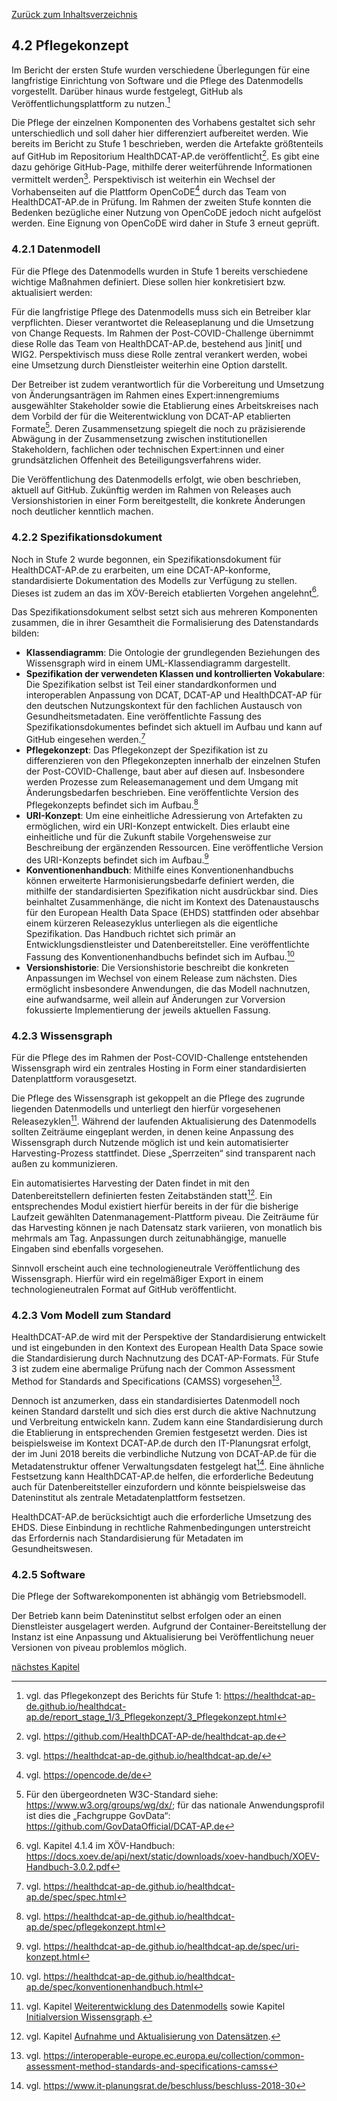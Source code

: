[Zurück zum Inhaltsverzeichnis](https://healthdcat-ap-de.github.io/healthdcat-ap.de/report_stage_2.html)

## 4.2 Pflegekonzept

Im Bericht der ersten Stufe wurden verschiedene Überlegungen für eine langfristige Einrichtung von Software und die Pflege des Datenmodells vorgestellt. Darüber hinaus wurde festgelegt, GitHub als Veröffentlichungsplattform zu nutzen.[^39]

Die Pflege der einzelnen Komponenten des Vorhabens gestaltet sich sehr unterschiedlich und soll daher hier differenziert aufbereitet werden. Wie bereits im Bericht zu Stufe 1 beschrieben, werden die Artefakte größtenteils auf GitHub im Repositorium HealthDCAT-AP.de veröffentlicht[^40]. Es gibt eine dazu gehörige GitHub-Page, mithilfe derer weiterführende Informationen vermittelt werden[^41]. Perspektivisch ist weiterhin ein Wechsel der Vorhabenseiten auf die Plattform OpenCoDE[^42] durch das Team von HealthDCAT-AP.de in Prüfung. Im Rahmen der zweiten Stufe konnten die Bedenken bezügliche einer Nutzung von OpenCoDE jedoch nicht aufgelöst werden. Eine Eignung von OpenCoDE wird daher in Stufe 3 erneut geprüft.

### 4.2.1 Datenmodell

Für die Pflege des Datenmodells wurden in Stufe 1 bereits verschiedene wichtige Maßnahmen definiert. Diese sollen hier konkretisiert bzw. aktualisiert werden:

Für die langfristige Pflege des Datenmodells muss sich ein Betreiber klar verpflichten. Dieser verantwortet die Releaseplanung und die Umsetzung von Change Requests. Im Rahmen der Post-COVID-Challenge übernimmt diese Rolle das Team von HealthDCAT-AP.de, bestehend aus ]init[ und WIG2. Perspektivisch muss diese Rolle zentral verankert werden, wobei eine Umsetzung durch Dienstleister weiterhin eine Option darstellt.

Der Betreiber ist zudem verantwortlich für die Vorbereitung und Umsetzung von Änderungsanträgen im Rahmen eines Expert:innengremiums ausgewählter Stakeholder sowie die Etablierung eines Arbeitskreises nach dem Vorbild der für die Weiterentwicklung von DCAT-AP etablierten Formate[^43]. Deren Zusammensetzung spiegelt die noch zu präzisierende Abwägung in der Zusammensetzung zwischen institutionellen Stakeholdern, fachlichen oder technischen Expert:innen und einer grundsätzlichen Offenheit des Beteiligungsverfahrens wider.

Die Veröffentlichung des Datenmodells erfolgt, wie oben beschrieben, aktuell auf GitHub. Zukünftig werden im Rahmen von Releases auch Versionshistorien in einer Form bereitgestellt, die konkrete Änderungen noch deutlicher kenntlich machen.

### 4.2.2 Spezifikationsdokument

Noch in Stufe 2 wurde begonnen, ein Spezifikationsdokument für HealthDCAT-AP.de zu erarbeiten, um eine DCAT-AP-konforme, standardisierte Dokumentation des Modells zur Verfügung zu stellen. Dieses ist zudem an das im XÖV-Bereich etablierten Vorgehen angelehnt[^44].

Das Spezifikationsdokument selbst setzt sich aus mehreren Komponenten zusammen, die in ihrer Gesamtheit die Formalisierung des Datenstandards bilden:

* **Klassendiagramm**: Die Ontologie der grundlegenden Beziehungen des Wissensgraph wird in einem UML-Klassendiagramm dargestellt.
* **Spezifikation der verwendeten Klassen und kontrollierten Vokabulare**: Die Spezifikation selbst ist Teil einer standardkonformen und interoperablen Anpassung von DCAT, DCAT-AP und HealthDCAT-AP für den deutschen Nutzungskontext für den fachlichen Austausch von Gesundheitsmetadaten. Eine veröffentlichte Fassung des Spezifikationsdokumentes befindet sich aktuell im Aufbau und kann auf GitHub eingesehen werden.[^45]
* **Pflegekonzept**: Das Pflegekonzept der Spezifikation ist zu differenzieren von den Pflegekonzepten innerhalb der einzelnen Stufen der Post-COVID-Challenge, baut aber auf diesen auf. Insbesondere werden Prozesse zum Releasemanagement und dem Umgang mit Änderungsbedarfen beschrieben. Eine veröffentlichte Version des Pflegekonzepts befindet sich im Aufbau.[^46]
* **URI-Konzept**: Um eine einheitliche Adressierung von Artefakten zu ermöglichen, wird ein URI-Konzept entwickelt. Dies erlaubt eine einheitliche und für die Zukunft stabile Vorgehensweise zur Beschreibung der ergänzenden Ressourcen. Eine veröffentliche Version des URI-Konzepts befindet sich im Aufbau.[^47]
* **Konventionenhandbuch**: Mithilfe eines Konventionenhandbuchs können erweiterte Harmonisierungsbedarfe definiert werden, die mithilfe der standardisierten Spezifikation nicht ausdrückbar sind. Dies beinhaltet Zusammenhänge, die nicht im Kontext des Datenaustauschs für den European Health Data Space (EHDS) stattfinden oder absehbar einem kürzeren Releasezyklus unterliegen als die eigentliche Spezifikation. Das Handbuch richtet sich primär an Entwicklungsdienstleister und Datenbereitsteller. Eine veröffentlichte Fassung des Konventionenhandbuchs befindet sich im Aufbau.[^48]
* **Versionshistorie**: Die Versionshistorie beschreibt die konkreten Anpassungen im Wechsel von einem Release zum nächsten. Dies ermöglicht insbesondere Anwendungen, die das Modell nachnutzen, eine aufwandsarme, weil allein auf Änderungen zur Vorversion fokussierte Implementierung der jeweils aktuellen Fassung.

### 4.2.3 Wissensgraph

Für die Pflege des im Rahmen der Post-COVID-Challenge entstehenden Wissensgraph wird ein zentrales Hosting in Form einer standardisierten Datenplattform vorausgesetzt.

Die Pflege des Wissensgraph ist gekoppelt an die Pflege des zugrunde liegenden Datenmodells und unterliegt den hierfür vorgesehenen Releasezyklen[^49]. Während der laufenden Aktualisierung des Datenmodells sollten Zeiträume eingeplant werden, in denen keine Anpassung des Wissensgraph durch Nutzende möglich ist und kein automatisierter Harvesting-Prozess stattfindet. Diese „Sperrzeiten“ sind transparent nach außen zu kommunizieren.

Ein automatisiertes Harvesting der Daten findet in mit den Datenbereitstellern definierten festen Zeitabständen statt[^50]. Ein entsprechendes Modul existiert hierfür bereits in der für die bisherige Laufzeit gewählten Datenmanagement-Plattform piveau. Die Zeiträume für das Harvesting können je nach Datensatz stark variieren, von monatlich bis mehrmals am Tag. Anpassungen durch zeitunabhängige, manuelle Eingaben sind ebenfalls vorgesehen.

Sinnvoll erscheint auch eine technologieneutrale Veröffentlichung des Wissensgraph. Hierfür wird ein regelmäßiger Export in einem technologieneutralen Format auf GitHub veröffentlicht.

### 4.2.3 Vom Modell zum Standard

HealthDCAT-AP.de wird mit der Perspektive der Standardisierung entwickelt und ist eingebunden in den Kontext des European Health Data Space sowie die Standardisierung durch Nachnutzung des DCAT-AP-Formats. Für Stufe 3 ist zudem eine abermalige Prüfung nach der Common Assessment Method for Standards and Specifications (CAMSS) vorgesehen[^51].

Dennoch ist anzumerken, dass ein standardisiertes Datenmodell noch keinen Standard darstellt und sich dies erst durch die aktive Nachnutzung und Verbreitung entwickeln kann. Zudem kann eine Standardisierung durch die Etablierung in entsprechenden Gremien festgesetzt werden. Dies ist beispielsweise im Kontext DCAT-AP.de durch den IT-Planungsrat erfolgt, der im Juni 2018 bereits die verbindliche Nutzung von DCAT-AP.de für die Metadatenstruktur offener Verwaltungsdaten festgelegt hat[^52]. Eine ähnliche Festsetzung kann HealthDCAT-AP.de helfen, die erforderliche Bedeutung auch für Datenbereitsteller einzufordern und könnte beispielsweise das Dateninstitut als zentrale Metadatenplattform festsetzen.

HealthDCAT-AP.de berücksichtigt auch die erforderliche Umsetzung des EHDS. Diese Einbindung in rechtliche Rahmenbedingungen unterstreicht das Erfordernis nach Standardisierung für Metadaten im Gesundheitswesen.

### 4.2.5 Software

Die Pflege der Softwarekomponenten ist abhängig vom Betriebsmodell.

Der Betrieb kann beim Dateninstitut selbst erfolgen oder an einen Dienstleister ausgelagert werden. Aufgrund der Container-Bereitstellung der Instanz ist eine Anpassung und Aktualisierung bei Veröffentlichung neuer Versionen von piveau problemlos möglich.

[nächstes Kapitel](https://healthdcat-ap-de.github.io/healthdcat-ap.de/report_stage_2/5_Weiterentwicklung_des_Datenmodells/5_Weiterentwicklung_des_Datenmodells.html)

[^39]: vgl. das Pflegekonzept des Berichts für Stufe 1: https://healthdcat-ap-de.github.io/healthdcat-ap.de/report_stage_1/3_Pflegekonzept/3_Pflegekonzept.html
[^40]: vgl. https://github.com/HealthDCAT-AP-de/healthdcat-ap.de
[^41]: vgl. https://healthdcat-ap-de.github.io/healthdcat-ap.de/
[^42]: vgl. https://opencode.de/de
[^43]: Für den übergeordneten W3C-Standard siehe: https://www.w3.org/groups/wg/dx/; für das nationale Anwendungsprofil ist dies die „Fachgruppe GovData“: https://github.com/GovDataOfficial/DCAT-AP.de
[^44]: vgl. Kapitel 4.1.4 im XÖV-Handbuch: https://docs.xoev.de/api/next/static/downloads/xoev-handbuch/XOEV-Handbuch-3.0.2.pdf
[^45]: vgl. https://healthdcat-ap-de.github.io/healthdcat-ap.de/spec/spec.html
[^46]: vgl. https://healthdcat-ap-de.github.io/healthdcat-ap.de/spec/pflegekonzept.html
[^47]: vgl. https://healthdcat-ap-de.github.io/healthdcat-ap.de/spec/uri-konzept.html
[^48]: vgl. https://healthdcat-ap-de.github.io/healthdcat-ap.de/spec/konventionenhandbuch.html
[^49]: vgl. Kapitel [Weiterentwicklung des Datenmodells](https://healthdcat-ap-de.github.io/healthdcat-ap.de/report_stage_2/5_Weiterentwicklung_des_Datenmodells/5_Weiterentwicklung_des_Datenmodells.html) sowie Kapitel [Initialversion Wissensgraph](https://healthdcat-ap-de.github.io/healthdcat-ap.de/report_stage_2/6_Initialversion_Wissensgraph/6_Initialversion_Wissensgraph.html).
[^50]: vgl. Kapitel [Aufnahme und Aktualisierung von Datensätzen](https://healthdcat-ap-de.github.io/healthdcat-ap.de/report_stage_2/6_Initialversion_Wissensgraph/6.3_Aufnahme_und_Aktualisierung_von_Datensaetzen.html).
[^51]: vgl. https://interoperable-europe.ec.europa.eu/collection/common-assessment-method-standards-and-specifications-camss
[^52]: vgl. https://www.it-planungsrat.de/beschluss/beschluss-2018-30
